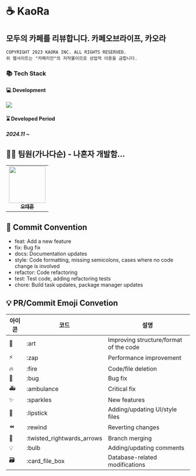 # ☕ KaoRa
## 모두의 카페를 리뷰합니다. 카페오브라이프, 카오라
```
COPYRIGHT 2023 KAORA INC. ALL RIGHTS RESERVED.
위 웹사이트는 "카페리안"의 저작물이므로 상업적 이용을 금합니다.
```

### 📚 Tech Stack
#### 💻 Development
<img src="https://skillicons.dev/icons?i=java,spring,mysql,html,css,js,docker,grafana,prometheus& perline="/>

#### ⌛ Developed Period
##### 2024.11 ~

## 🧑‍🦲 팀원(가나다순) - 나혼자 개발함...

<table>
  <tbody>
    <tr>
      <td align="center"><a href="https://github.com/sendjin5"><img src="https://github.com/ECO-TVY/.github/assets/104690434/69313dae-3288-47d1-aec3-f5314eb32fa3" width="100px;" alt=""/><br /><sub><b>오태훈</b></sub></a><br /></td>
    </tr>
  </tbody>
</table>

## 🎯 Commit Convention

- feat: Add a new feature
- fix: Bug fix
- docs: Documentation updates
- style: Code formatting, missing semicolons, cases where no code change is involved
- refactor: Code refactoring
- test: Test code, adding refactoring tests
- chore: Build task updates, package manager updates

## 💡 PR/Commit Emoji Convetion

| 아이콘 | 코드                       | 설명                     |
| ------ | -------------------------- | ------------------------ |
| 🎨     | :art                       | Improving structure/format of the code   |
| ⚡️    | :zap                       | Performance improvement               |
| 🔥     | :fire                      | 	Code/file deletion          |
| 🐛     | :bug                       | Bug fix             |
| 🚑     | :ambulance                 | Critical fix|
| ✨     | :sparkles                  | New features               |
| 💄     | :lipstick                  | Adding/updating UI/style files |
| ⏪     | :rewind                    | Reverting changes     |
| 🔀     | :twisted_rightwards_arrows | Branch merging            |
| 💡     | :bulb                      | Adding/updating comments         |
| 🗃      | :card_file_box             | Database-related modifications   |

